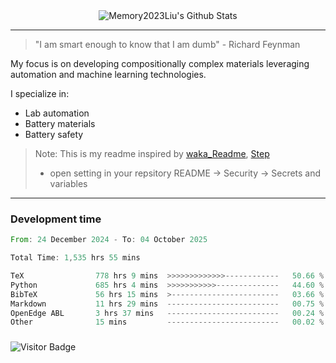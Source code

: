 <div align="center">
    <img align="center" src="https://github-readme-stats.vercel.app/api?username=Memory2023Liu&show_icons=true&count_private=true&hide_border=true" alt="Memory2023Liu's Github Stats"></img>
</div>

---

> "I am smart enough to know that I am dumb" - Richard Feynman 

My focus is on developing compositionally complex materials leveraging automation and machine learning technologies.

I specialize in:
- Lab automation
- Battery materials
- Battery safety

> Note: This is my readme inspired by [waka_Readme](https://github.com/marketplace/actions/waka-readme), [Step](https://github.com/orgs/community/discussions/116451)
> - open setting in your repsitory README -> Security -> Secrets and variables

---

### Development time
<!--START_SECTION:waka-->

```rust
From: 24 December 2024 - To: 04 October 2025

Total Time: 1,535 hrs 55 mins

TeX                778 hrs 9 mins  >>>>>>>>>>>>>------------   50.66 %
Python             685 hrs 4 mins  >>>>>>>>>>>--------------   44.60 %
BibTeX             56 hrs 15 mins  >------------------------   03.66 %
Markdown           11 hrs 29 mins  -------------------------   00.75 %
OpenEdge ABL       3 hrs 37 mins   -------------------------   00.24 %
Other              15 mins         -------------------------   00.02 %
```

<!--END_SECTION:waka-->

### 

![Visitor Badge](https://visitor-badge.laobi.icu/badge?page_id=Memory2023Liu.Memory2023Liu)
